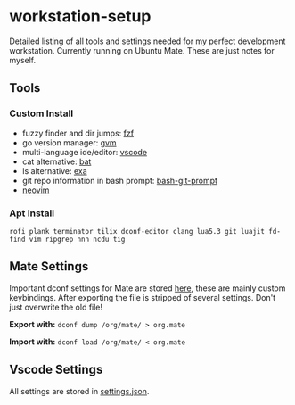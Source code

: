 # workstation-setup

Detailed listing of all tools and settings needed for my perfect development workstation. Currently running on Ubuntu Mate. These are just notes for myself.

## Tools

### Custom Install

- fuzzy finder and dir jumps: [fzf](https://github.com/junegunn/fzf)
- go version manager: [gvm](https://github.com/moovweb/gvm)
- multi-language ide/editor: [vscode](https://code.visualstudio.com/download)
- cat alternative: [bat](https://github.com/sharkdp/bat) 
- ls alternative: [exa](https://the.exa.website/)
- git repo information in bash prompt: [bash-git-prompt](https://github.com/magicmonty/bash-git-prompt)
- [neovim](https://github.com/neovim/neovim/wiki/Installing-Neovim#pre-built-archives-1)

### Apt Install

`rofi plank terminator tilix dconf-editor clang lua5.3 git luajit fd-find vim ripgrep nnn ncdu tig`

## Mate Settings

Important dconf settings for Mate are stored [here](mate-settings), these are mainly custom keybindings. After exporting the file is stripped of several settings. Don't just overwrite the old file!

**Export with:** `dconf dump /org/mate/ > org.mate`

**Import with:** `dconf load /org/mate/ < org.mate`

## Vscode Settings

All settings are stored in [settings.json](vscode-settings/settings.json).
